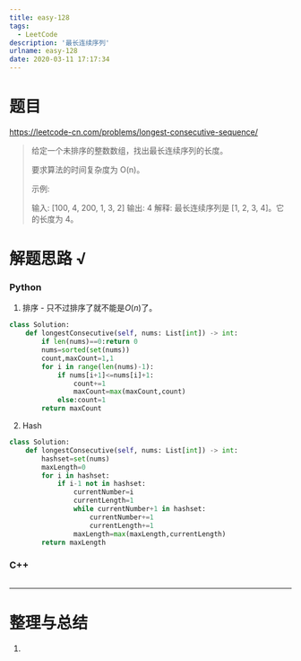 ```yaml
---
title: easy-128
tags:
  - LeetCode
description: '最长连续序列'
urlname: easy-128
date: 2020-03-11 17:17:34
---
```


# 题目

https://leetcode-cn.com/problems/longest-consecutive-sequence/

> 给定一个未排序的整数数组，找出最长连续序列的长度。
>
> 要求算法的时间复杂度为 O(n)。
>
> 示例:
>
> 输入: [100, 4, 200, 1, 3, 2]
> 输出: 4
> 解释: 最长连续序列是 [1, 2, 3, 4]。它的长度为 4。

# 解题思路 √

### Python

1. 排序 - 只不过排序了就不能是$O(n)$了。

```python
class Solution:
    def longestConsecutive(self, nums: List[int]) -> int:
        if len(nums)==0:return 0
        nums=sorted(set(nums))
        count,maxCount=1,1
        for i in range(len(nums)-1):
            if nums[i+1]<=nums[i]+1:
                count+=1
                maxCount=max(maxCount,count)
            else:count=1
        return maxCount
```

2. Hash


```python
class Solution:
    def longestConsecutive(self, nums: List[int]) -> int:
        hashset=set(nums)
        maxLength=0
        for i in hashset:
            if i-1 not in hashset:
                currentNumber=i
                currentLength=1
                while currentNumber+1 in hashset:
                    currentNumber+=1
                    currentLength+=1
                maxLength=max(maxLength,currentLength)
        return maxLength
```



### C++

```cpp

```

---



# 整理与总结

1. 


